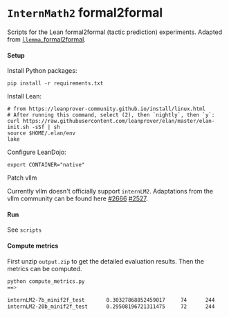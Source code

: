 # `InternMath2` formal2formal 

Scripts for the Lean formal2formal (tactic prediction) experiments. Adapted from
[`llemma`_formal2formal](https://github.com/wellecks/llemma_formal2formal).


#### Setup
Install Python packages:
```
pip install -r requirements.txt
```

Install Lean:
```
# from https://leanprover-community.github.io/install/linux.html
# After running this command, select (2), then `nightly`, then `y`:
curl https://raw.githubusercontent.com/leanprover/elan/master/elan-init.sh -sSf | sh
source $HOME/.elan/env
lake
```

Configure LeanDojo:
```
export CONTAINER="native"
```

Patch vllm

Currently vllm doesn't officially support `internLM2`. Adaptations from the vllm community can be found here [#2666](https://github.com/vllm-project/vllm/pull/2666) [#2527](https://github.com/vllm-project/vllm/pull/2527).


#### Run
See `scripts`

#### Compute metrics

First unzip `output.zip` to get the detailed evaluation results. Then the metrics can be computed.

```bash
python compute_metrics.py
==>

internLM2-7b_minif2f_test       0.30327868852459017     74      244
internLM2-20b_minif2f_test      0.29508196721311475     72      244
```



